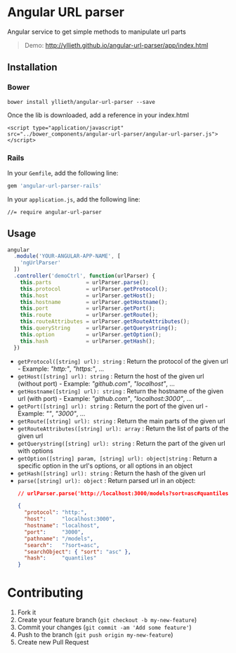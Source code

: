 # Angular URL parser
Angular service to get simple methods to manipulate url parts

> Demo: http://yllieth.github.io/angular-url-parser/app/index.html

## Installation

### Bower

```
bower install yllieth/angular-url-parser --save
```

Once the lib is downloaded, add a reference in your index.html 

```
<script type="application/javascript" src="../bower_components/angular-url-parser/angular-url-parser.js"></script>
```

### Rails

In your `Gemfile`, add the following line:
```ruby
gem 'angular-url-parser-rails'
```

In your `application.js`, add the following line:
```
//= require angular-url-parser
```

## Usage

```javascript
angular
  .module('YOUR-ANGULAR-APP-NAME', [
    'ngUrlParser'
  ])
  .controller('demoCtrl', function(urlParser) {
    this.parts           = urlParser.parse();
    this.protocol        = urlParser.getProtocol();
    this.host            = urlParser.getHost();
    this.hostname        = urlParser.getHostname();
    this.port            = urlParser.getPort();
    this.route           = urlParser.getRoute();
    this.routeAttributes = urlParser.getRouteAttributes();
    this.queryString     = urlParser.getQuerystring();
    this.option          = urlParser.getOption();
    this.hash            = urlParser.getHash();
  })
```

- `getProtocol([string] url): string` : Return the protocol of the given url - Example: _"http:"_, _"https:"_, ...
- `getHost([string] url): string` : Return the host of the given url (without port) - Example: _"github.com"_, _"localhost"_, ...
- `getHostname([string] url): string` : Return the hostname of the given url (with port) - Example: _"github.com"_, _"localhost:3000"_, ...
- `getPort([string] url): string` : Return the port of the given url - Example: _""_, _"3000"_, ...
- `getRoute([string] url): string` : Return the main parts of the given url
- `getRouteAttributes([string] url): array` : Return the list of parts of the given url
- `getQuerystring([string] url): string` : Return the part of the given url with options
- `getOption([string] param, [string] url): object|string` : Return a specific option in the url's options, or all options in an object
- `getHash([string] url): string` : Return the hash of the given url
- `parse([string] url): object` : Return parsed url in an object:
    ```json
    // urlParser.parse('http://localhost:3000/models?sort=asc#quantiles')
  
    {
      "protocol": "http:",
      "host":     "localhost:3000",
      "hostname": "localhost",
      "port":     "3000",
      "pathname": "/models",
      "search":   "?sort=asc",
      "searchObject": { "sort": "asc" },
      "hash":     "quantiles"
    }
    ```
    
# Contributing

1. Fork it
2. Create your feature branch (`git checkout -b my-new-feature`)
3. Commit your changes (`git commit -am 'Add some feature'`)
4. Push to the branch (`git push origin my-new-feature`)
5. Create new Pull Request